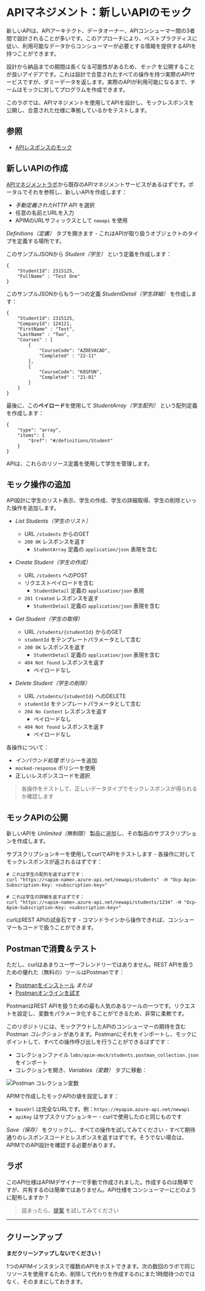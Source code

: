 # APIマネジメント：新しいAPIのモック

新しいAPIは、APIアーキテクト、データオーナー、APIコンシューマー間の3者間で設計されることが多いです。このアプローチにより、ベストプラクティスに従い、利用可能なデータからコンシューマーが必要とする情報を提供するAPIを持つことができます。

設計から納品までの期間は長くなる可能性があるため、_モック_ を公開することが良いアイデアです。これは設計で合意されたすべての操作を持つ実際のAPIサービスですが、ダミーデータを返します。実際のAPIが利用可能になるまで、チームはモックに対してプログラムを作成できます。

このラボでは、APIマネジメントを使用してAPIを設計し、モックレスポンスを公開し、合意された仕様に準拠しているかをテストします。

## 参照

- [APIレスポンスのモック](https://learn.microsoft.com/en-us/azure/api-management/mock-api-responses?tabs=azure-portal)

## 新しいAPIの作成

[APIマネジメントラボ](/labs/apim/README_jp.md)から既存のAPIマネジメントサービスがあるはずです。ポータルでそれを参照し、新しいAPIを作成します：

- _手動定義されたHTTP API_ を選択
- 任意の名前とURLを入力
- APIMのURLサフィックスとして `newapi` を使用


_Definitions（定義）_ タブを開きます - これはAPIが取り扱うオブジェクトのタイプを定義する場所です。

このサンプルJSONから _Student（学生）_ という定義を作成します：



```
{
    "StudentId": 2315125,
    "FullName" : "Test One"
}
```


このサンプルJSONからもう一つの定義 _StudentDetail（学生詳細）_ を作成します：


```
{
    "StudentId": 2315125,
    "CompanyId": 124121,
    "FirstName" : "Test",
    "LastName" : "Two",
    "Courses" : [
        {
            "CourseCode": "AZDEVACAD",
            "Completed" : "22-11"
        },
        {
            "CourseCode": "K8SFUN",
            "Completed" : "21-01"
        }
    ]
}
```


最後に、この**ペイロード**を使用して _StudentArray（学生配列）_ という配列定義を作成します：


```
{
    "type": "array",
    "items": {
        "$ref": "#/definitions/Student"
    }
}
```


APIは、これらのリソース定義を使用して学生を管理します。

## モック操作の追加

API設計に学生のリスト表示、学生の作成、学生の詳細取得、学生の削除といった操作を追加します。

- _List Students（学生のリスト）_
    - URL `/students` からのGET
    - `200 OK` レスポンスを返す
        - `StudentArray` 定義の `application/json` 表現を含む

- _Create Student（学生の作成）_
    - URL `/students` へのPOST
    - リクエストペイロードを含む
        - `StudentDetail` 定義の `application/json` 表現
    - `201 Created` レスポンスを返す
        - `StudentDetail` 定義の `application/json` 表現を含む
        
- _Get Student（学生の取得）_
    - URL `/students/{studentId}` からのGET
    - `studentId` をテンプレートパラメータとして含む
    - `200 OK` レスポンスを返す
        - `StudentDetail` 定義の `application/json` 表現を含む
    - `404 Not found` レスポンスを返す
        - ペイロードなし

- _Delete Student（学生の削除）_
    - URL `/students/{studentId}` へのDELETE
    - `studentId` をテンプレートパラメータとして含む
    - `204 No Content` レスポンスを返す
        - ペイロードなし
    - `404 Not found` レスポンスを返す
        - ペイロードなし

各操作について：

- _インバウンド処理_ ポリシーを追加
- `mocked-response` ポリシーを使用
- 正しいレスポンスコードを選択

> 各操作をテストして、正しいデータタイプでモックレスポンスが得られるか確認します

## モックAPIの公開


新しいAPIを _Unlimited（無制限）_ 製品に追加し、その製品のサブスクリプションを作成します。

サブスクリプションキーを使用してcurlでAPIをテストします - 各操作に対してモックレスポンスが返されるはずです：


```
# これは学生の配列を返すはずです：
curl "https://<apim-name>.azure-api.net/newapi/students" -H "Ocp-Apim-Subscription-Key: <subscription-key>"

# これは学生の詳細を返すはずです：
curl "https://<apim-name>.azure-api.net/newapi/students/1234" -H "Ocp-Apim-Subscription-Key: <subscription-key>"
```


curlはREST APIの試金石です - コマンドラインから操作できれば、コンシューマーもコードで扱うことができます。

## Postmanで消費＆テスト

ただし、curlはあまりユーザーフレンドリーではありません。REST APIを扱うための優れた（無料の）ツールはPostmanです：

- [Postmanをインストール](https://www.postman.com/downloads/) *または*
- [Postmanオンラインを試す](https://web.postman.co/home)

PostmanはREST APIを扱うための最も人気のあるツールの一つです。リクエストを設定し、変数をパラメータ化することができるため、非常に柔軟です。

このリポジトリには、モックアウトしたAPIのコンシューマーの期待を含むPostman _コレクション_ があります。Postmanにそれをインポートし、モックにポイントして、すべての操作呼び出しを行うことができるはずです：

- コレクションファイル `labs/apim-mock/students.postman_collection.json` をインポート
- コレクションを開き、_Variables（変数）_ タブに移動：

![Postman コレクション変数](/img/postman-collection-variables.png)

APIMで作成したモックAPIの値を設定します：

- `baseUrl` は完全なURLです。例：`https://myapim.azure-api.net/newapi`
- `apiKey` はサブスクリプションキー - curlで使用したのと同じものです

_Save（保存）_ をクリックし、すべての操作を試してみてください - すべて期待通りのレスポンスコードとレスポンスを返すはずです。そうでない場合は、APIMでのAPI設計を確認する必要があります。

## ラボ

このAPI仕様はAPIMデザイナーで手動で作成されました。作成するのは簡単ですが、共有するのは簡単ではありません。API仕様をコンシューマーにどのように配布しますか？

> 詰まったら、[提案](suggestions_jp.md) を試してみてください

___

## クリーンアップ

**まだクリーンアップしないでください！**

1つのAPIMインスタンスで複数のAPIをホストできます。次の数回のラボで同じリソースを使用するため、削除して代わりを作成するのにまた1時間待つのではなく、そのままにしておきます。
